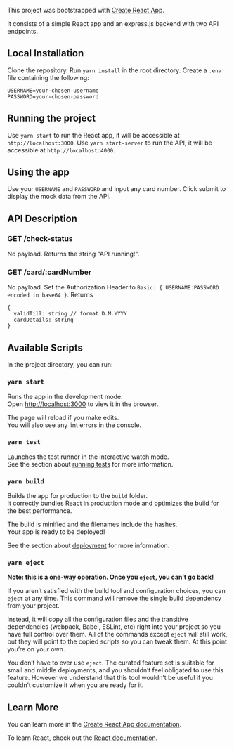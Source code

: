 This project was bootstrapped with [Create React App](https://github.com/facebook/create-react-app).

It consists of a simple React app and an express.js backend with two API endpoints.

## Local Installation

Clone the repository. Run `yarn install` in the root directory. Create a `.env` file containing the following:
```
USERNAME=your-chosen-username
PASSWORD=your-chosen-password
```

## Running the project

Use `yarn start` to run the React app, it will be accessible at `http://localhost:3000`. Use `yarn start-server` to run the API, it will be accessible at `http://localhost:4000`.

## Using the app

Use your `USERNAME` and `PASSWORD` and input any card number. Click submit to display the mock data from the API.

## API Description

### GET /check-status

No payload. Returns the string "API running!".

### GET /card/:cardNumber

No payload. Set the Authorization Header to `Basic: { USERNAME:PASSWORD encoded in base64 }`. Returns
```
{
  validTill: string // format D.M.YYYY
  cardDetails: string
}
```

## Available Scripts

In the project directory, you can run:

### `yarn start`

Runs the app in the development mode.<br />
Open [http://localhost:3000](http://localhost:3000) to view it in the browser.

The page will reload if you make edits.<br />
You will also see any lint errors in the console.

### `yarn test`

Launches the test runner in the interactive watch mode.<br />
See the section about [running tests](https://facebook.github.io/create-react-app/docs/running-tests) for more information.

### `yarn build`

Builds the app for production to the `build` folder.<br />
It correctly bundles React in production mode and optimizes the build for the best performance.

The build is minified and the filenames include the hashes.<br />
Your app is ready to be deployed!

See the section about [deployment](https://facebook.github.io/create-react-app/docs/deployment) for more information.

### `yarn eject`

**Note: this is a one-way operation. Once you `eject`, you can’t go back!**

If you aren’t satisfied with the build tool and configuration choices, you can `eject` at any time. This command will remove the single build dependency from your project.

Instead, it will copy all the configuration files and the transitive dependencies (webpack, Babel, ESLint, etc) right into your project so you have full control over them. All of the commands except `eject` will still work, but they will point to the copied scripts so you can tweak them. At this point you’re on your own.

You don’t have to ever use `eject`. The curated feature set is suitable for small and middle deployments, and you shouldn’t feel obligated to use this feature. However we understand that this tool wouldn’t be useful if you couldn’t customize it when you are ready for it.

## Learn More

You can learn more in the [Create React App documentation](https://facebook.github.io/create-react-app/docs/getting-started).

To learn React, check out the [React documentation](https://reactjs.org/).
